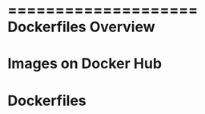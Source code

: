 ====================
Dockerfiles Overview
====================


Images on Docker Hub
====================



Dockerfiles
===========




